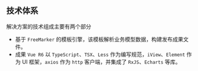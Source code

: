 ## 技术体系


解决方案的技术组成主要有两个部分
- 基于 `FreeMarker` 的模板引擎，该模板解析业务模型数据，构建发布成果文件。
- 成果 `Vue R6` 以 `TypeScript`、`TSX`、`Less` 作为编写规范，`iView`、`Element` 作为 UI 框架，`axios` 作为 `http` 客户端，并集成了 `RxJS`、`Echarts` 等库。


